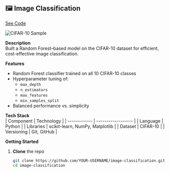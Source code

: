 ## 🖼️ Image Classification  
[See Code](https://github.com/ankitx55/Image-Classification-CIFAR10)

![CIFAR-10 Sample](https://github.com/ankitx55/Image-Classification-CIFAR10/blob/main/Screenshot%202025-07-30%20at%201.12.19%E2%80%AFPM.png)

**Description**  
Built a Random Forest–based model on the CIFAR-10 dataset for efficient, cost-effective image classification.

**Features**  
- Random Forest classifier trained on all 10 CIFAR-10 classes  
- Hyperparameter tuning of:
  - `max_depth`  
  - `n_estimators`  
  - `max_features`  
  - `min_samples_split`  
- Balanced performance vs. simplicity

**Tech Stack**  
| Component    | Technology         |
| ------------ | ------------------ |
| Language     | Python             |
| Libraries    | scikit-learn, NumPy, Matplotlib |
| Dataset      | CIFAR-10           |
| Versioning   | Git, GitHub        |

**Getting Started**  
1. **Clone** the repo  
   ```bash
   git clone https://github.com/YOUR-USERNAME/image-classification.git
   cd image-classification

